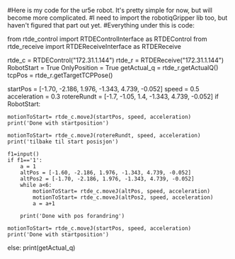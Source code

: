 #Here is my code for the ur5e robot. It's pretty simple for now, but will become more complicated.
#I need to import the robotiqGripper lib too, but haven't figured that part out yet.
#Everything under this is code:

from rtde_control import RTDEControlInterface as RTDEControl
from rtde_receive import RTDEReceiveInterface as RTDEReceive

rtde_c = RTDEControl("172.31.1.144")
rtde_r = RTDEReceive("172.31.1.144")
RobotStart = True 
OnlyPosition = True
getActual_q = rtde_r.getActualQ()
tcpPos = rtde_r.getTargetTCPPose()

startPos = [-1.70, -2.186, 1.976, -1.343, 4.739, -0.052]
speed = 0.5
acceleration = 0.3
rotereRundt = [-1.7, -1.05, 1.4, -1.343, 4.739, -0.052]
if RobotStart:
	
	motionToStart= rtde_c.moveJ(startPos, speed, acceleration)
	print('Done with startposition')

	motionToStart= rtde_c.moveJ(rotereRundt, speed, acceleration)
	print('tilbake til start posisjon')
	
	f1=input()
	if f1=='1':
		a = 1
		altPos = [-1.60, -2.186, 1.976, -1.343, 4.739, -0.052]
		altPos2 = [-1.70, -2.186, 1.976, -1.343, 4.739, -0.052]
		while a<6:
			motionToStart= rtde_c.moveJ(altPos, speed, acceleration)
			motionToStart= rtde_c.moveJ(altPos2, speed, acceleration)
			a = a+1

		print('Done with pos forandring')

	motionToStart= rtde_c.moveJ(startPos, speed, acceleration)
	print('Done with startposition')
else:
	print(getActual_q)
	

	
	




